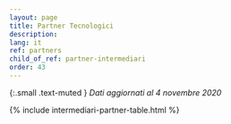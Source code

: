 ```yaml
---
layout: page
title: Partner Tecnologici
description: 
lang: it
ref: partners
child_of_ref: partner-intermediari
order: 43
---
```

{:.small .text-muted }
_Dati aggiornati al 4 novembre 2020_

{% include intermediari-partner-table.html %}
